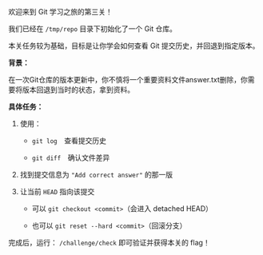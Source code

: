 欢迎来到 Git 学习之旅的第三关！

我们已经在 `/tmp/repo` 目录下初始化了一个 Git 仓库。

本关任务较为基础，目标是让你学会如何查看 Git 提交历史，并回退到指定版本。

**背景：**

在一次Git仓库的版本更新中，你不慎将一个重要资料文件answer.txt删除，你需要将版本回退到当时的状态，拿到资料。

**具体任务：**

1. 使用：
      - `git log` 查看提交历史 
      
      - `git diff` 确认文件差异 

2. 找到提交信息为 `"Add correct answer"` 的那一版 

3. 让当前 `HEAD` 指向该提交 

   - 可以 `git checkout <commit>`（会进入 detached HEAD）

   - 也可以 `git reset --hard <commit>`（回滚分支） 

完成后，运行： `/challenge/check` 即可验证并获得本关的 flag！



